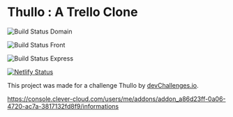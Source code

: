 # Thullo : A Trello Clone

![Build Status Domain](https://github.com/Fredkiss3/thullo/workflows/Continous%20Integration%20For%20Domain/badge.svg?branch=develop)

![Build Status Front](https://github.com/Fredkiss3/thullo/workflows/CI%2FCD%20For%20the%20Frontend/badge.svg?branch=develop)

![Build Status Express](https://github.com/Fredkiss3/thullo/workflows/CI%2FCD%20For%20Express%20API/badge.svg?branch=develop)

[![Netlify Status](https://api.netlify.com/api/v1/badges/0640fc2d-a1e7-4431-a079-d7fb8788dcac/deploy-status)](https://app.netlify.com/sites/xenodochial-dijkstra-c6ac91/deploys)

This project was made for a challenge Thullo by [devChallenges.io](https://devchallenges.io/challenges/wP0LbGgEeKhpFHUpPpDh). 

https://console.clever-cloud.com/users/me/addons/addon_a86d23ff-0a06-4720-ac7a-3817132fd8f9/informations
